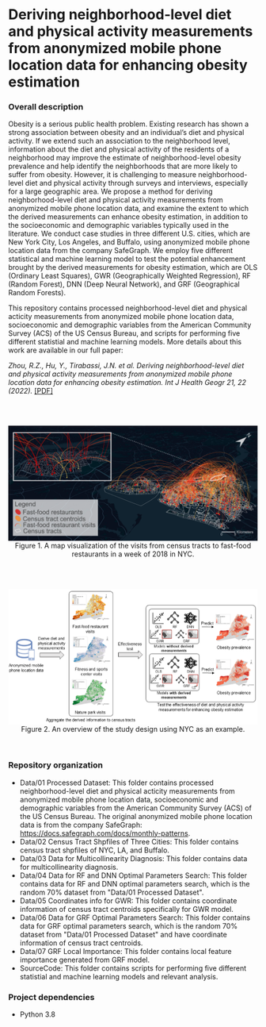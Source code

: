 # Deriving neighborhood‑level diet and physical activity measurements from anonymized mobile phone location data for enhancing obesity estimation

### Overall description
Obesity is a serious public health problem. Existing research has shown a strong association between obesity and an individual’s diet and physical activity. If we extend such an association to the neighborhood level, information about the diet and physical activity of the residents of a neighborhood may improve the estimate of neighborhood-level obesity prevalence and help identify the neighborhoods that are more likely to suffer from obesity. However, it is challenging to measure neighborhood-level diet and physical activity through surveys and interviews, especially for a large geographic area. We propose a method for deriving neighborhood-level diet and physical activity measurements from anonymized mobile phone location data, and examine the extent to which the derived measurements can enhance obesity estimation, in addition to the socioeconomic and demographic variables typically used in the literature. We conduct case studies in three different U.S. cities, which are New York City, Los Angeles, and Buffalo, using anonymized mobile phone location data from the company SafeGraph. We employ five different statistical and machine learning model to test the potential enhancement brought by the derived measurements for obesity estimation, which are OLS (Ordinary Least Squares), GWR (Geographically Weighted Regression), RF (Random Forest), DNN (Deep Neural Network), and GRF (Geographical Random Forests).

This repository contains processed neighborhood-level diet and physical acticity measurements from anonymized mobile phone location data, socioeconomic and demographic variables from the American Community Survey (ACS) of the US Census Bureau, and scripts for performing five different statistial and machine learning models. More details about this work are available in our full paper:

<I>Zhou, R.Z., Hu, Y., Tirabassi, J.N. et al. Deriving neighborhood-level diet and physical activity measurements from anonymized mobile phone location data for enhancing obesity estimation. Int J Health Geogr 21, 22 (2022).</I>  [[PDF]](https://doi.org/10.1186/s12942-022-00321-4)
 

<br />
<br />

<p align="center">
<img align="center" src="Fig/figure_place_visits.png" width="600" />
<br />
Figure 1. A map visualization of the visits from census tracts to fast-food restaurants in a week of 2018 in NYC.
</p>

<br />
<br />
<p align="center">
<img align="center" src="Fig/figure_study_design.png" width="600" />
<br />
Figure 2. An overview of the study design using NYC as an example.
</p>
<br />

### Repository organization

* Data/01 Processed Dataset: This folder contains processed neighborhood-level diet and physical acticity measurements from anonymized mobile phone location data, socioeconomic and demographic variables from the American Community Survey (ACS) of the US Census Bureau. The original anonymized mobile phone location data is from the company SafeGraph: https://docs.safegraph.com/docs/monthly-patterns.
* Data/02 Census Tract Shpfiles of Three Cities: This folder contains census tract shpfiles of NYC, LA, and Buffalo.
* Data/03 Data for Multicollinearity Diagnosis: This folder contains data for multicollinearity diagnosis.
* Data/04 Data for RF and DNN Optimal Parameters Search: This folder contains data for RF and DNN optimal parameters search, which is the random 70% dataset from "Data/01 Processed Dataset".
* Data/05 Coordinates info for GWR: This folder contains coordinate information of census tract centroids specifically for GWR model.
* Data/06 Data for GRF Optimal Parameters Search: This folder contains data for GRF optimal parameters search, which is the random 70% dataset from "Data/01 Processed Dataset" and have coordinate information of census tract centroids.
* Data/07 GRF Local Importance: This folder contains local feature importance generated from GRF model.
* SourceCode: This folder contains scripts for performing five different statistial and machine learning models and relevant analysis.

### Project dependencies
* Python 3.8


